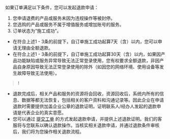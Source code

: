 如果订单满足以下条件，您可以发起退款申请：

1. 您申请退费的产品或服务未因为违规操作等被封停。
2. 您选购的产品或服务不属于增值服务或增加账号的服务。
3. 订单状态为“施工成功”。


- 在符合上述1 - 3条的前提下，自订单施工成功起算7天（含）以内，您可以申请无理由全额退款。
- 在符合上述1 - 3条的前提下，自订单施工成功起算30天（含）以内，如果因产品功能缺陷或服务异常导致无法正常登录使用，您有权要求全额退款，非因产品自身原因导致无法正常登录使用的除外（如因您的网络环境、使用设备等发生故障导致无法使用）。

>!
- 退款完成后，相关产品和服务的资源将会回收，资源回收后，系统内所有的信息、数据等都无法恢复，包括相关的客户资料和沟通记录等。因此企业在申请退款时需要提供加盖企业公章的退款证明，证明联系人/经办人发起的退款申请是代表企业的真实意愿。
- 您可以通过 [提交工单](https://console.cloud.tencent.com/workorder/category) 的方式发起退款申请，并提供上述退款证明。我们的客服将与您联系以确认退款操作。当核实相关退款申请，并通过退款条件审核后，我们将为您操作相关退款流程。

